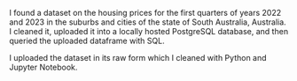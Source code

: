 I found a dataset on the housing prices for the first quarters of years 2022 and 2023 in the suburbs and cities of the state of South Australia, Australia. I cleaned it, uploaded it into a locally hosted PostgreSQL database, and then queried the uploaded dataframe with SQL.

I uploaded the dataset in its raw form which I cleaned with Python and Jupyter Notebook.
